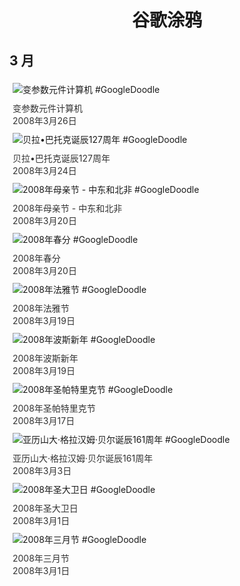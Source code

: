
<h1 align="center"> 谷歌涂鸦 </h1>




## 3 月

<div class="image">


<img src="" alt="变参数元件计算机 #GoogleDoodle" style="margin: 5px"/>
<div class="info" style="font-size: 14px; color:#333333; margin:5px"><div class="title">变参数元件计算机</div><div class="date">2008年3月26日</div></div>

<img src="" alt="贝拉•巴托克诞辰127周年 #GoogleDoodle" style="margin: 5px"/>
<div class="info" style="font-size: 14px; color:#333333; margin:5px"><div class="title">贝拉•巴托克诞辰127周年</div><div class="date">2008年3月24日</div></div>

<img src="" alt="2008年母亲节 - 中东和北非 #GoogleDoodle" style="margin: 5px"/>
<div class="info" style="font-size: 14px; color:#333333; margin:5px"><div class="title">2008年母亲节 - 中东和北非</div><div class="date">2008年3月20日</div></div>

<img src="" alt="2008年春分 #GoogleDoodle" style="margin: 5px"/>
<div class="info" style="font-size: 14px; color:#333333; margin:5px"><div class="title">2008年春分</div><div class="date">2008年3月20日</div></div>

<img src="" alt="2008年法雅节 #GoogleDoodle" style="margin: 5px"/>
<div class="info" style="font-size: 14px; color:#333333; margin:5px"><div class="title">2008年法雅节</div><div class="date">2008年3月19日</div></div>

<img src="" alt="2008年波斯新年 #GoogleDoodle" style="margin: 5px"/>
<div class="info" style="font-size: 14px; color:#333333; margin:5px"><div class="title">2008年波斯新年</div><div class="date">2008年3月19日</div></div>

<img src="" alt="2008年圣帕特里克节 #GoogleDoodle" style="margin: 5px"/>
<div class="info" style="font-size: 14px; color:#333333; margin:5px"><div class="title">2008年圣帕特里克节</div><div class="date">2008年3月17日</div></div>

<img src="" alt="亚历山大·格拉汉姆·贝尔诞辰161周年 #GoogleDoodle" style="margin: 5px"/>
<div class="info" style="font-size: 14px; color:#333333; margin:5px"><div class="title">亚历山大·格拉汉姆·贝尔诞辰161周年</div><div class="date">2008年3月3日</div></div>

<img src="" alt="2008年圣大卫日 #GoogleDoodle" style="margin: 5px"/>
<div class="info" style="font-size: 14px; color:#333333; margin:5px"><div class="title">2008年圣大卫日</div><div class="date">2008年3月1日</div></div>

<img src="" alt="2008年三月节 #GoogleDoodle" style="margin: 5px"/>
<div class="info" style="font-size: 14px; color:#333333; margin:5px"><div class="title">2008年三月节</div><div class="date">2008年3月1日</div></div>

</div>








